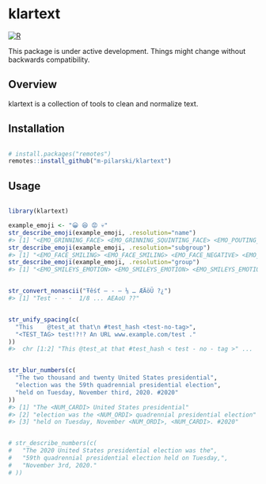 
<!-- README.md is generated from README.Rmd. Please edit that file -->

# klartext

[![R](https://github.com/m-pilarski/klartext/actions/workflows/r.yml/badge.svg)](https://github.com/m-pilarski/klartext/actions/workflows/r.yml)

This package is under active development. Things might change without
backwards compatibility.

## Overview

klartext is a collection of tools to clean and normalize text.

## Installation

``` r

# install.packages("remotes")
remotes::install_github("m-pilarski/klartext")
```

## Usage

``` r

library(klartext)

example_emoji <- "😀 😆 😡 💀"
str_describe_emoji(example_emoji, .resolution="name")
#> [1] "<EMO_GRINNING_FACE> <EMO_GRINNING_SQUINTING_FACE> <EMO_POUTING_FACE> <EMO_SKULL>"
str_describe_emoji(example_emoji, .resolution="subgroup")
#> [1] "<EMO_FACE_SMILING> <EMO_FACE_SMILING> <EMO_FACE_NEGATIVE> <EMO_FACE_NEGATIVE>"
str_describe_emoji(example_emoji, .resolution="group")
#> [1] "<EMO_SMILEYS_EMOTION> <EMO_SMILEYS_EMOTION> <EMO_SMILEYS_EMOTION> <EMO_SMILEYS_EMOTION>"


str_convert_nonascii("Ŧêśť – - — ⅛ … ÆÄöÜ ?¿")
#> [1] "Test - - -  1/8 ... AEAoU ??"


str_unify_spacing(c(
  "This    @test_at that\n #test_hash <test-no-tag>", 
  "<TEST_TAG> test!?!? An URL www.example.com/test ."
))
#>  chr [1:2] "This @test_at that #test_hash < test - no - tag >" ...


str_blur_numbers(c(
  "The two thousand and twenty United States presidential",
  "election was the 59th quadrennial presidential election",
  "held on Tuesday, November third, 2020. #2020"
))
#> [1] "The <NUM_CARDI> United States presidential"                   
#> [2] "election was the <NUM_ORDI> quadrennial presidential election"
#> [3] "held on Tuesday, November <NUM_ORDI>, <NUM_CARDI>. #2020"


# str_describe_numbers(c(
#   "The 2020 United States presidential election was the", 
#   "59th quadrennial presidential election held on Tuesday,",
#   "November 3rd, 2020."
# ))
```
